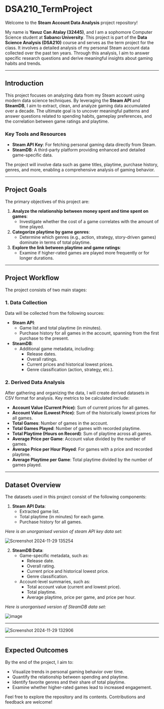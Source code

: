 # **DSA210_TermProject**

Welcome to the **Steam Account Data Analysis** project repository!

My name is **Yavuz Can Atalay (32445)**, and I am a sophomore Computer Science student at **Sabancı University**. This project is part of the **Data Science Analysis (DSA210)** course and serves as the term project for the class. It involves a detailed analysis of my personal Steam account data collected over the past ten years. Through this analysis, I aim to answer specific research questions and derive meaningful insights about gaming habits and trends.

---

## **Introduction**

This project focuses on analyzing data from my Steam account using modern data science techniques. By leveraging the **Steam API** and **SteamDB**, I aim to extract, clean, and analyze gaming data accumulated over a decade. The ultimate goal is to uncover meaningful patterns and answer questions related to spending habits, gameplay preferences, and the correlation between game ratings and playtime.

### **Key Tools and Resources**
- **Steam API Key**: For fetching personal gaming data directly from Steam.
- **SteamDB**: A third-party platform providing enhanced and detailed game-specific data.

The project will involve data such as game titles, playtime, purchase history, genres, and more, enabling a comprehensive analysis of gaming behavior.

---

## **Project Goals**

The primary objectives of this project are:

1. **Analyze the relationship between money spent and time spent on games**:
   - Investigate whether the cost of a game correlates with the amount of time played.
2. **Categorize playtime by game genres**:
   - Determine which genres (e.g., action, strategy, story-driven games) dominate in terms of total playtime.
3. **Explore the link between playtime and game ratings**:
   - Examine if higher-rated games are played more frequently or for longer durations.

---

## **Project Workflow**

The project consists of two main stages:

### **1. Data Collection**
Data will be collected from the following sources:
- **Steam API**:
  - Game list and total playtime (in minutes).
  - Purchase history for all games in the account, spanning from the first purchase to the present.
- **SteamDB**:
  - Additional game metadata, including:
    - Release dates.
    - Overall ratings.
    - Current prices and historical lowest prices.
    - Genre classification (action, strategy, etc.).

### **2. Derived Data Analysis**
After gathering and organizing the data, I will create derived datasets in CSV format for analysis. Key metrics to be calculated include:
- **Account Value (Current Price)**: Sum of current prices for all games.
- **Account Value (Lowest Price)**: Sum of the historically lowest prices for all games.
- **Total Games**: Number of games in the account.
- **Total Games Played**: Number of games with recorded playtime.
- **Total Playtime (Hours on Record)**: Sum of playtime across all games.
- **Average Price per Game**: Account value divided by the number of games.
- **Average Price per Hour Played**: For games with a price and recorded playtime.
- **Average Playtime per Game**: Total playtime divided by the number of games played.

---

## **Dataset Overview**

The datasets used in this project consist of the following components:

1. **Steam API Data**:
   - Extracted game list.
   - Total playtime (in minutes) for each game.
   - Purchase history for all games.

_Here is an unorganised version of steam API key data set:_

![Screenshot 2024-11-29 135254](https://github.com/user-attachments/assets/ee170093-90a1-4d30-9d6d-61f5ead3e581)
   
2. **SteamDB Data**:
   - Game-specific metadata, such as:
     - Release date.
     - Overall rating.
     - Current price and historical lowest price.
     - Genre classification.
   - Account-level summaries, such as:
     - Total account value (current and lowest price).
     - Total playtime.
     - Average playtime, price per game, and price per hour.


_Here is unorganised version of SteamDB data set:_

![image](https://github.com/user-attachments/assets/df20583f-7f2a-4696-81e2-0970b98cab3b)

---

![Screenshot 2024-11-29 132906](https://github.com/user-attachments/assets/994b1975-c52f-40ed-9e5f-6d12bb091bd8)

---



## **Expected Outcomes**

By the end of the project, I aim to:
- Visualize trends in personal gaming behavior over time.
- Quantify the relationship between spending and playtime.
- Identify favorite genres and their share of total playtime.
- Examine whether higher-rated games lead to increased engagement.


Feel free to explore the repository and its contents. Contributions and feedback are welcome!
